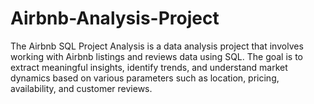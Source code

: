 # Airbnb-Analysis-Project
The Airbnb SQL Project Analysis is a data analysis project that involves working with Airbnb listings and reviews data using SQL. The goal is to extract meaningful insights, identify trends, and understand market dynamics based on various parameters such as location, pricing, availability, and customer reviews.
